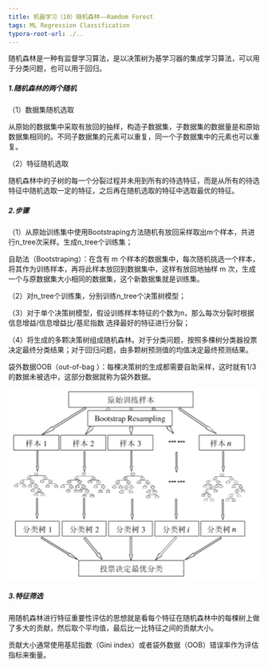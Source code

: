 ```yaml
---
title: 机器学习（10）随机森林——Ramdom Forest
tags: ML Regression Classification
typora-root-url: ./..
---
```


随机森林是一种有监督学习算法，是以决策树为基学习器的集成学习算法，可以用于分类问题，也可以用于回归。

<!--more-->

##### 1.随机森林的两个随机

（1）数据集随机选取

从原始的数据集中采取有放回的抽样，构造子数据集，子数据集的数据量是和原始数据集相同的。不同子数据集的元素可以重复，同一个子数据集中的元素也可以重复。

（2）特征随机选取

随机森林中的子树的每一个分裂过程并未用到所有的待选特征，而是从所有的待选特征中随机选取一定的特征，之后再在随机选取的特征中选取最优的特征。

##### 2.步骤

（1）从原始训练集中使用Bootstraping方法随机有放回采样取出m个样本，共进行n_tree次采样。生成n_tree个训练集；

自助法（Bootstraping）：在含有 m 个样本的数据集中，每次随机挑选一个样本，将其作为训练样本，再将此样本放回到数据集中，这样有放回地抽样 m 次，生成一个与原数据集大小相同的数据集，这个新数据集就是训练集。

（2）对n_tree个训练集，分别训练n_tree个决策树模型；

（3）对于单个决策树模型，假设训练样本特征的个数为n，那么每次分裂时根据信息增益/信息增益比/基尼指数  选择最好的特征进行分裂；

（4）将生成的多颗决策树组成随机森林。对于分类问题，按照多棵树分类器投票决定最终分类结果；对于回归问题，由多颗树预测值的均值决定最终预测结果。

袋外数据OOB（out-of-bag ）：每棵决策树的生成都需要自助采样，这时就有1/3的数据未被选中，这部分数据就称为袋外数据。



![](/assets/images/randomforest/one.png)

##### 3.特征筛选

用随机森林进行特征重要性评估的思想就是看每个特征在随机森林中的每棵树上做了多大的贡献，然后取个平均值，最后比一比特征之间的贡献大小。

贡献大小通常使用基尼指数（Gini index）或者袋外数据（OOB）错误率作为评估指标来衡量。